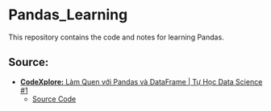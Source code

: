# Pandas_Learning

This repository contains the code and notes for learning Pandas.

## Source:

- [<b>CodeXplore:</b> Làm Quen với Pandas và DataFrame | Tự Học Data Science #1
  ](https://www.youtube.com/watch?v=HPGYTWYM13s&list=PLJcWUrckOCKKwjjHALg6fnyQCHv8z92rs&index=1)
  - [Source Code](https://github.com/nermadie/Pandas_Learning/tree/CodeXplore)
